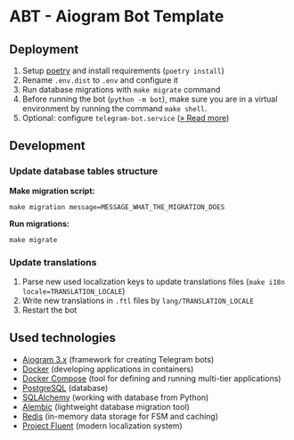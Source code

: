 # ABT - Aiogram Bot Template

## Deployment

1. Setup [poetry](https://pypi.org/project/poetry/) and install requirements (`poetry install`)
2. Rename `.env.dist` to `.env` and configure it
3. Run database migrations with `make migrate` command
4. Before running the bot (`python -m bot`), make sure you are in a virtual environment by running the command `make shell`.
5. Optional: configure `telegram-bot.service` ([» Read more](https://gist.github.com/comhad/de830d6d1b7ae1f165b925492e79eac8))

## Development

### Update database tables structure

**Make migration script:**

    make migration message=MESSAGE_WHAT_THE_MIGRATION_DOES

**Run migrations:**

    make migrate

### Update translations

1. Parse new used localization keys to update translations files
   (`make i18n locale=TRANSLATION_LOCALE`)
2. Write new translations in `.ftl` files by `lang/TRANSLATION_LOCALE`
3. Restart the bot

## Used technologies

- [Aiogram 3.x](https://docs.aiogram.dev/en/dev-3.x/) (framework for creating Telegram bots)
- [Docker](https://www.docker.com/) (developing applications in containers)
- [Docker Compose](https://docs.docker.com/compose/) (tool for defining and running multi-tier applications)
- [PostgreSQL](https://www.postgresql.org/) (database)
- [SQLAlchemy](https://docs.sqlalchemy.org/en/20/) (working with database from Python)
- [Alembic](https://alembic.sqlalchemy.org/en/latest/) (lightweight database migration tool)
- [Redis](https://redis.io/docs/) (in-memory data storage for FSM and caching)
- [Project Fluent](https://projectfluent.org/) (modern localization system)
